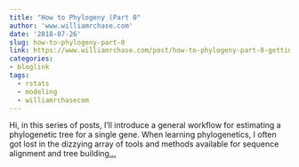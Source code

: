 ```yaml
---
title: "How to Phylogeny (Part 0"
author: 'www.williamrchase.com'
date: '2018-07-26'
slug: how-to-phylogeny-part-0
link: https://www.williamrchase.com/post/how-to-phylogeny-part-0-getting-and-cleaning-data/
categories:
- bloglink
tags:
  - rstats
  - modeling
  - williamrchasecom
---
```


Hi, in this series of posts, I’ll introduce a general workflow for estimating a phylogenetic tree for a single gene. When learning phylogenetics, I often got lost in the dizzying array of tools and methods available for sequence alignment and tree building[... <i class="fas fa-external-link-alt"></i>](https://www.williamrchase.com/post/how-to-phylogeny-part-0-getting-and-cleaning-data/)

